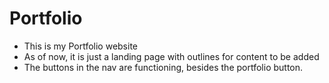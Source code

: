 # Portfolio
* This is my Portfolio website
* As of now, it is just a landing page with outlines for content to be added
* The buttons in the nav are functioning, besides the portfolio button. 
